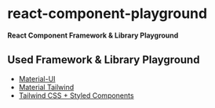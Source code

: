 # react-component-playground
**React Component Framework & Library Playground**

## Used Framework & Library Playground
- [Material-UI](https://github.com/Ilyeong-Jeong/react-component-playground/tree/main/react-material-ui)
- [Material Tailwind](https://github.com/Ilyeong-Jeong/react-component-playground/tree/main/react-material-tailwind)
- [Tailwind CSS + Styled Components](https://github.com/Ilyeong-Jeong/react-component-playground/tree/main/react-tailwind-styled-components)
